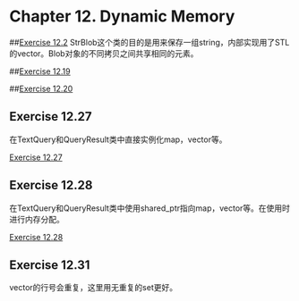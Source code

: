 # Chapter 12. Dynamic Memory

##[Exercise 12.2](ex12_2.cpp)
StrBlob这个类的目的是用来保存一组string，内部实现用了STL的vector。Blob对象的不同拷贝之间共享相同的元素。

##[Exercise 12.19](ex12_19.cpp)

##[Exercise 12.20](ex12_20.cpp)

## Exercise 12.27
在TextQuery和QueryResult类中直接实例化map，vector等。

[Exercise 12.27](ex12_27.cpp)

## Exercise 12.28
在TextQuery和QueryResult类中使用shared_ptr指向map，vector等。在使用时进行内存分配。

[Exercise 12.28](ex12_28.cpp)

## Exercise 12.31
vector的行号会重复，这里用无重复的set更好。
